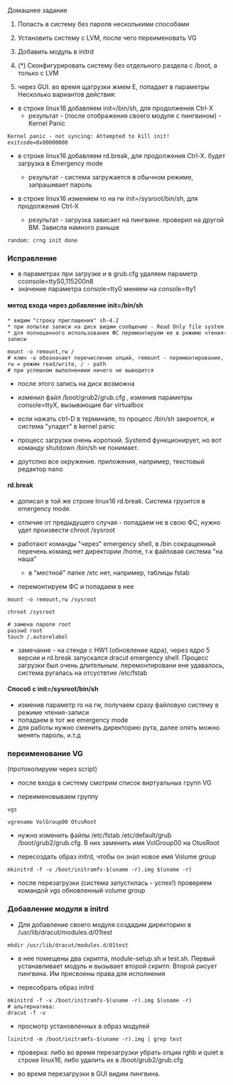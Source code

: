 Домашнее задание
1. Попасть в систему без пароля несколькими способами
2. Установить систему с LVM, после чего переименовать VG
3. Добавить модуль в initrd
4. (*) Сконфигурировать систему без отдельного раздела с /boot, а
только с LVM


1. через GUI. во время щагрузки жмем Е, попадает в параметры  
Несколько вариантов действия:
* в строке linux16 добавляем init=/bin/sh, для продолжения Ctrl-X
    * результат - (после отображения своего модуля с пингвином) - Kernel Panic
````
Kernel panic - not syncing: Attempted to kill init! exitcode=0x00000000
````

* в строке linux16 добавляем rd.break, для продолжения Ctrl-X. будет загрузка в Emergency mode
    * результат - система загружается в обычном режиме, запрашивает пароль

* в строке linux16 изменяем ro на rw init=/sysroot/bin/sh, для продолжения Ctrl-X
     * результат - загрузка зависает на пингвине. проверил на другой ВМ. Зависла намного раньше
```
random: crng init done
```

### Исправление
* в параметрах при загрузке и в grub.cfg удаляем параметр  cconsole=ttyS0,115200n8
* значение параметра console=tty0 меняем на console=tty1


#### метод входа через добавление init=/bin/sh
    * видим "строку приглашения" sh-4.2
    * при попытке записи на диск видим сообщение - Read Only file system
    * для полноценного использования ФС перемонтируем ее в режиме чтения-записи
````
mount -o remount,rw /
# ключ -о обозначает перечисление опций, remount - перемонтирование, rw = режим read/write, / - path 
# при успешном выполнениии ничего не выводится
````
   * после этого запись на диск возможна 

   * изменил файл /boot/grub2/grub.cfg , изменив параметры console=ttyX, вызывающие баг virtualbox

* если нажать ctrl-D в терминале, то процесс /bin/sh закроется, и система "упадет" в kernel panic

* процесс загрузки очень короткий. Systemd функционирует, но вот команду shutdown /bin/sh не понимает. 

* доутспно все окружение. приложения, например, текстовый редактор nano

#### rd.break 
* дописал в той же строке linux16 rd.break. Система грузится в emergency mode. 
* отличие от предыдущего случая - попадаем не в свою ФС, нужно удет произвести chroot /sysroot
* работают команды "через" emergency shell,  в /bin сокращенный перечень команд  нет директории /home, т.к файловая система "на наша"
  * в "местной" папке /etc нет, например, таблицы fstab

* перемонтируем ФС и попадаем в нее
````
mount -o remount,rw /sysroot

chroot /sysroot

# замена пароля root
passwd root
touch /.autorelabel
````

* замечание - на стенде с HW1 (обновление ядра), через ядро 5 версии и rd.break запускался dracut emergency shell. Процесс загрузки был очень длительным. перемонтировани ене удавалось, система ругалась на отсуствтие /etc/fstab

#### Способ с init=/sysroot/bin/sh
* изменив параметр ro на rw, получаем сразу файловую систему в режиме чтения-записи
* попадаем в тот же emergency mode
* для  работы нужно сменить директорию рута, далее опять можно менять пароль, и.т.д

### переименование VG  
(протоколируем через script)
* после входа в систему смотрим список виртуальных групп VG

* переименовываем группу
```
vgs

vgrename VolGroup00 OtusRoot
```

* нужно изменить файлы /etc/fstab /etc/default/grub /boot/grub2/grub.cfg. В них заменить  имя VolGroup00 на OtusRoot

* пересоздать образ initrd, чтобы он знал новое имя Volume group
```
mkinitrd -f -v /boot/initramfs-$(uname -r).img $(uname -r)
```

* после перезагрузки (система запустилась - успех!) проверяем командой vgs обновленный volume group
###  Добавление модуля в initrd

* Для добавление своего модуля создадим директорию в /usr/lib/dracut/modules.d/01test
```
mkdir /usr/lib/dracut/modules.d/01test
```
* в нее помещены два скрипта, module-setup.sh и test.sh. Первый устанавливает модуль и вызывает второй скритп. Второй рисует пингвина.  Им присвоены права для исполнения

* пересобрать образ initrd
```
mkinitrd -f -v /boot/initramfs-$(uname -r).img $(uname -r)
# альтернатива:
dracut -f -v
```

* просмотр установленных в образ модулей
```
lsinitrd -m /boot/initramfs-$(uname -r).img | grep test
```

* проверка: либо во время перезагрузки убрать опции rghb и quiet в строке linux16, либо удалить их в /boot/grub2/grub.cfg

* во время перезагрузки в GUI видим пингвина. 